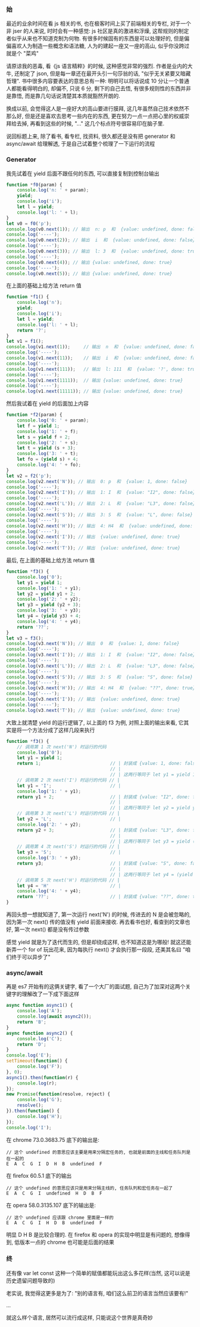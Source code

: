 ### 始

最近的业余时间在看 js 相关的书, 也在极客时间上买了前端相关的专栏, 对于一个非 jser 的人来说, 时时会有一种感觉: js 社区是真的激进和浮燥, 这帮规则的制定者似乎从来也不知道克制为何物. 有很多时候固有的东西是可以处理好的, 但是偏偏喜欢人为制造一些概念和语法糖, 人为的建起一座又一座的高山, 似乎你没跨过就是个 "菜鸡"

请原谅我的恶毒, 看《js 语言精粹》的时候, 这种感觉非常的强烈. 作者是业内的大牛, 还制定了 json, 但是每一章还在最开头引一句莎翁的话, "似乎无关紧要又暗藏哲理". 书中很多内容要表达的意思总有一种: 明明可以将话说成 10 分让一个普通人都能看得明白的, 却偏不, 只说 6 分, 剩下的自己去悟, 有很多规则性的东西并非是靠悟, 而是靠几句话说清楚其本质就豁然开朗的.

换成以前, 会觉得这人是一座好大的高山要进行膜拜, 这几年虽然自己技术依然不那么好, 但是还是喜欢去思考一些内在的东西, 更在努力一点一点把心里的权威崇拜给去掉, 再看到这些的时候, "..." 这几个标点符号很容易印在脑子里.

说回标题上来, 除了看书, 看专栏, 找资料, 很久都还是没有把 generator 和 async/await 给理解透, 于是自己试着整个梳理了一下运行的流程

### Generator

我先试着在 yield 后面不跟任何的东西, 可以直接复制到控制台输出
```js
function *f0(param) {
    console.log('n: ' + param);
    yield;
    console.log('i');
    let l = yield;
    console.log('l: ' + l);
}
let v0 = f0('p');
console.log(v0.next(1)); // 输出  n: p  和  {value: undefined, done: false}
console.log('----');
console.log(v0.next(2)); // 输出  i  和  {value: undefined, done: false}
console.log('----');
console.log(v0.next(3)); // 输出  l: 3  和  {value: undefined, done: true}
console.log('----');
console.log(v0.next(4)); // 输出 {value: undefined, done: true}
console.log('----');
console.log(v0.next(5)); // 输出 {value: undefined, done: true}
```
在上面的基础上给方法 return 值
```js
function *f1() {
    console.log('n');
    yield;
    console.log('i');
    let l = yield;
    console.log('l: ' + l);
    return '?';
}
let v1 = f1();
console.log(v1.next(1));     // 输出  n  和  {value: undefined, done: false}
console.log('----');
console.log(v1.next(11));    // 输出  i  和  {value: undefined, done: false}
console.log('----');
console.log(v1.next(111));   // 输出  l: 111  和  {value: '?', done: true}
console.log('----');
console.log(v1.next(1111));  // 输出 {value: undefined, done: true}
console.log('----');
console.log(v1.next(11111)); // 输出 {value: undefined, done: true}
```

然后我试着在 yield 的后面加上内容
```js
function *f2(param) {
    console.log('0: ' + param);
    let f = yield 1;
    console.log('1: ' + f);
    let s = yield f + 2;
    console.log('2: ' + s);
    let t = yield (s + 3);
    console.log('3: ' + t);
    let fo = (yield s) + 4;
    console.log('4: ' + fo);
}
let v2 = f2('p');
console.log(v2.next('N')); // 输出  0: p  和  {value: 1, done: false}
console.log('----');
console.log(v2.next('I')); // 输出  1: I  和  {value: "I2", done: false}
console.log('----');
console.log(v2.next('L')); // 输出  2: L  和  {value: "L3", done: false}
console.log('----');
console.log(v2.next('S')); // 输出  3: S  和  {value: "L", done: false}
console.log('----');
console.log(v2.next('H')); // 输出  4: H4  和  {value: undefined, done: true}
console.log('----');
console.log(v2.next('I')); // 输出  {value: undefined, done: true}
console.log('----');
console.log(v2.next('T')); // 输出  {value: undefined, done: true}
```
最后, 在上面的基础上给方法 return 值
```js
function *f3() {
    console.log('0');
    let y1 = yield 1;
    console.log('1: ' + y1);
    let y2 = yield y1 + 2;
    console.log('2: ' + y2);
    let y3 = yield (y2 + 3);
    console.log('3: ' + y3);
    let y4 = (yield y3) + 4;
    console.log('4: ' + y4);
    return '??';
}
let v3 = f3();
console.log(v3.next('N')); // 输出  0  和  {value: 1, done: false}
console.log('----');
console.log(v3.next('I')); // 输出  1: I  和  {value: "I2", done: false}
console.log('----');
console.log(v3.next('L')); // 输出  2: L  和  {value: "L3", done: false}
console.log('----');
console.log(v3.next('S')); // 输出  3: S  和  {value: "S", done: false}
console.log('----');
console.log(v3.next('H')); // 输出  4: H4  和  {value: "??", done: true}
console.log('----');
console.log(v3.next('I')); // 输出  {value: undefined, done: true}
console.log('----');
console.log(v3.next('T')); // 输出  {value: undefined, done: true}
```

大致上就清楚 yield 的运行逻辑了, 以上面的 f3 为例, 对照上面的输出来看, 它其实是将一个方法分成了这样几段来执行
```js
function *f3() {
    // 调用第 1 次 next('N') 时运行的代码
    console.log('0');
    let y1 = yield 1;
    return 1;                          // | 封装成 {value: 1, done: false} 返回
                                       // |
                                       // | 这两行等同于 let y1 = yield 1;
    // 调用第 2 次 next('I') 时运行的代码 // |
    let y1 = 'I';                      // |
    console.log('1: ' + y1);
    return y1 + 2;                     // | 封装成 {value: "I2", done: false} 返回
                                       // |
                                       // | 这两行等同于 let y2 = yield y1 + 2;
    // 调用第 3 次 next('L') 时运行的代码 // |
    let y2 = 'L';                      // |
    console.log('2: ' + y2);
    return y2 + 3;                     // | 封装成 {value: "L3", done: false} 返回
                                       // |
                                       // | 这两行等同于 let y3 = yield (y2 + 3);
    // 调用第 4 次 next('S') 时运行的代码 // |
    let y3 = 'S';                      // |
    console.log('3: ' + y3);
    return y3;                         // | 封装成 {value: "S", done: false} 返回
                                       // |
                                       // | 这两行等同于 let y4 = (yield y3) + 4;
    // 调用第 5 次 next('H') 时运行的代码 // |
    let y4 = 'H'                       // |
    console.log('4: ' + y4);
    return '??';                       // | 封装成 {value: "??", done: true} 返回
}
```
再回头想一想就知道了, 第一次运行 next('N') 的时候, 传进去的 N 是会被忽略的, 因为第一次 next() 传的值没有 yield 前面来接收. 再去看书也好, 看查到的文章也好, 第一次 next() 都是没有传过参数

感觉 yield 就是为了迭代而生的, 但是却绕成这样, 也不知道这是为哪般! 就这还能新弄一个 for of 玩出花来, 因为每执行 next() 才会执行那一段段, 还美其名曰 "咱们终于可以异步了"


### async/await
再是 es7 开始有的这俩关键字, 看了一个大厂的面试题, 自己为了加深对这两个关键字的理解改了一下成下面这样
```js
async function async1() {
    console.log('A');
    console.log(await async2());
    return 'B';
}
async function async2() {
    console.log('C');
    return 'D';
}
console.log('E');
setTimeout(function() {
    console.log('F');
}, 0);
async1().then(function(r) {
    console.log(r);
});
new Promise(function(resolve, reject) {
    console.log('G');
    resolve();
}).then(function() {
    console.log('H');
});
console.log('I');
```

在 chrome 73.0.3683.75 底下的输出是:
```
// 这个 undefined 的意思应该主要是用来分隔宏任务的, 也就是前面的主线和任务队列是在一起的
E  A  C  G  I  D  H  B  undefined  F
```

在 firefox 60.5.1 底下的输出
```
// 这个 undefined 的意思应该只是用来分隔主线的, 任务队列和宏任务在一起了
E  A  C  G  I  undefined  H  D  B  F
```

在 opera 58.0.3135.107 底下的输出是:
```
// 这个 undefined 应该跟 chrome 里面是一样的
E  A  C  G  I  H  D  B  undefined  F
```
明显 D H B 是比较合理的. 在 firefox 和 opera 的实现中明显是有问题的, 想像得到, 低版本一点的 chrome 也可能是后面的结果


### 终

还有像 var let const 这种一个简单的赋值都能玩出这么多花样(当然, 这可以说是历史遗留问题导致的)

老实说, 我觉得这更多是为了: "别的语言有, 咱们这么前卫的语言当然应该要有!"


...

就这么样个语言, 居然可以流行成这样, 只能说这个世界是真奇妙
